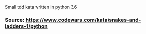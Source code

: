 Small tdd kata written in python 3.6

### Source: https://www.codewars.com/kata/snakes-and-ladders-1/python
